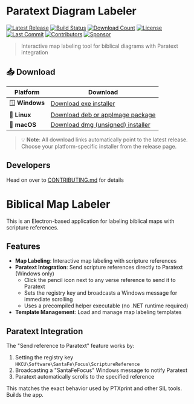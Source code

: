 # Paratext Diagram Labeler

[![Latest Release](https://img.shields.io/github/v/release/sillsdev/paratext-diagram-labeler?include_prereleases&sort=semver&display_name=tag)](https://github.com/sillsdev/paratext-diagram-labeler/releases/latest)
[![Build Status](https://img.shields.io/github/actions/workflow/status/sillsdev/paratext-diagram-labeler/build-installers.yml?branch=master)](https://github.com/sillsdev/paratext-diagram-labeler/actions/workflows/build-installers.yml)
[![Download Count](https://img.shields.io/github/downloads/sillsdev/paratext-diagram-labeler/total)](https://github.com/sillsdev/paratext-diagram-labeler/releases)
[![License](https://img.shields.io/github/license/sillsdev/paratext-diagram-labeler)](LICENSE.md)
[![Last Commit](https://img.shields.io/github/last-commit/sillsdev/paratext-diagram-labeler)](https://github.com/sillsdev/paratext-diagram-labeler/commits/master)
[![Contributors](https://img.shields.io/github/contributors/sillsdev/paratext-diagram-labeler)](https://github.com/sillsdev/paratext-diagram-labeler/graphs/contributors)
[![Sponsor](https://img.shields.io/badge/Sponsor-This%20Project-ff69b4?logo=GitHub%20Sponsors&logoColor=white)](FUNDING.md)

> Interactive map labeling tool for biblical diagrams with Paratext integration

## 📥 Download

| Platform | Download |
|----------|----------|
| 🪟 **Windows** | [Download exe installer](https://github.com/sillsdev/paratext-diagram-labeler/releases/latest) |
| 🐧 **Linux** | [Download deb or appImage package](https://github.com/sillsdev/paratext-diagram-labeler/releases/latest) |
| 🍎 **macOS** | [Download dmg (unsigned) installer](https://github.com/sillsdev/paratext-diagram-labeler/releases/latest) |

> 💡 **Note**: All download links automatically point to the latest release. Choose your platform-specific installer from the release page.

## Developers

Head on over to [CONTRIBUTING.md](CONTRIBUTING.md) for details

# Biblical Map Labeler

This is an Electron-based application for labeling biblical maps with scripture references.

## Features

- **Map Labeling**: Interactive map labeling with scripture references
- **Paratext Integration**: Send scripture references directly to Paratext (Windows only)
  - Click the pencil icon next to any verse reference to send it to Paratext
  - Sets the registry key and broadcasts a Windows message for immediate scrolling
  - Uses a precompiled helper executable (no .NET runtime required)
- **Template Management**: Load and manage map labeling templates

## Paratext Integration

The "Send reference to Paratext" feature works by:
1. Setting the registry key `HKCU\Software\SantaFe\Focus\ScriptureReference`
2. Broadcasting a "SantaFeFocus" Windows message to notify Paratext
3. Paratext automatically scrolls to the specified reference

This matches the exact behavior used by PTXprint and other SIL tools.
Builds the app.
